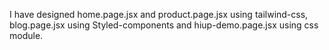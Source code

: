 I have designed home.page.jsx and product.page.jsx using tailwind-css, blog.page.jsx using Styled-components and hiup-demo.page.jsx using css module.
